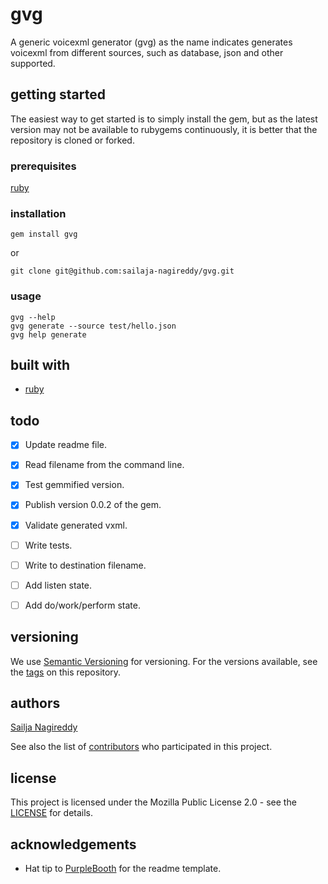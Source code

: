 # gvg

A generic voicexml generator (gvg) as the name indicates generates voicexml from different sources, such as database, json and other supported.


## getting started

The easiest way to get started is to simply install the gem, but as the latest version may not be available to rubygems continuously, it is better that the repository is cloned or forked.

### prerequisites

[ruby](https://www.ruby-lang.org/en/documentation/installation/)

### installation

```
gem install gvg
```

or

```
git clone git@github.com:sailaja-nagireddy/gvg.git
```

### usage

```
gvg --help
gvg generate --source test/hello.json
gvg help generate
```

## built with

* [ruby](https://ruby-lang.org)


## todo

- [x] Update readme file.
- [x] Read filename from the command line.
- [x] Test gemmified version.
- [x] Publish version 0.0.2 of the gem.
- [x] Validate generated vxml.
- [ ] Write tests.
- [ ] Write to destination filename.
- [ ] Add listen state.
- [ ] Add do/work/perform state.


## versioning

We use [Semantic Versioning](https://semver.org) for versioning.  For the versions available, see the [tags](https://github.com/sailaja-nagireddy/gvg/tags) on this repository.


## authors

[Sailja Nagireddy](https://github.com/sailaja-nagireddy)

See also the list of [contributors](https://github.com/sailaja-nagireddy/gvg/contributors) who participated in this project.


## license

This project is licensed under the Mozilla Public License 2.0 - see the [LICENSE](LICENSE) for details.


## acknowledgements

* Hat tip to [PurpleBooth](https://github.com/PurpleBooth) for the readme template.
